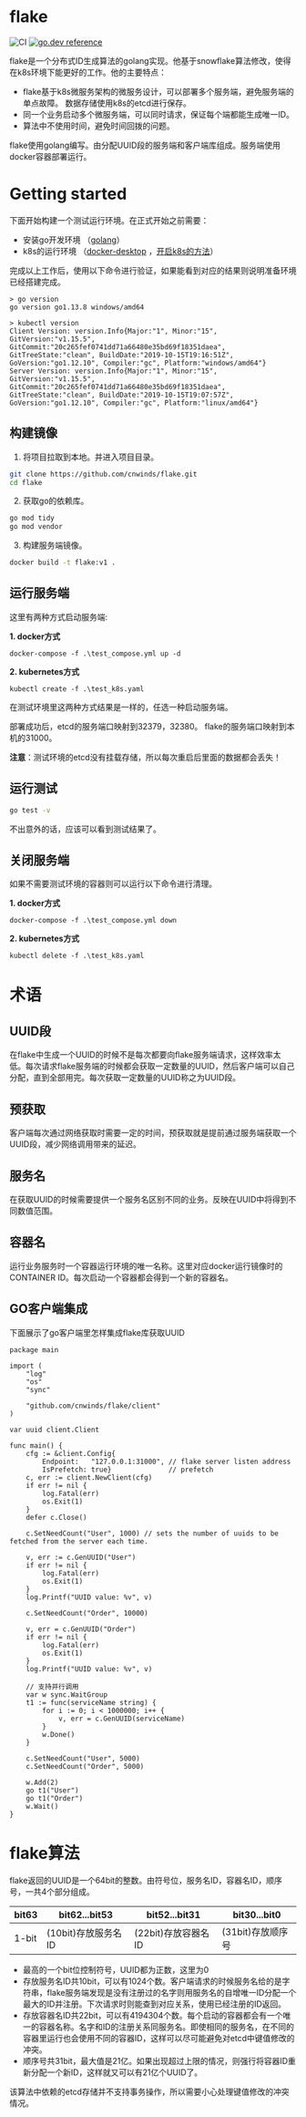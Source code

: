 # flake
![CI](https://github.com/cnwinds/flake/workflows/CI/badge.svg?branch=master)
[![go.dev reference](https://img.shields.io/badge/go.dev-reference-007d9c?logo=go&logoColor=white&style=flat)](https://pkg.go.dev/github.com/cnwinds/flake?tab=overview)

flake是一个分布式ID生成算法的golang实现。他基于snowflake算法修改，使得在k8s环境下能更好的工作。他的主要特点：

* flake基于k8s微服务架构的微服务设计，可以部署多个服务端，避免服务端的单点故障。 数据存储使用k8s的etcd进行保存。
* 同一个业务启动多个微服务端，可以同时请求，保证每个端都能生成唯一ID。
* 算法中不使用时间，避免时间回拨的问题。

flake使用golang编写。由分配UUID段的服务端和客户端库组成。服务端使用docker容器部署运行。

# Getting started

下面开始构建一个测试运行环境。在正式开始之前需要：

* 安装go开发环境 （[golang](https://golang.org/dl/)）
* k8s的运行环境 （[docker-desktop](https://www.docker.com/products/docker-desktop) ，[开启k8s的方法](https://github.com/AliyunContainerService/k8s-for-docker-desktop)）

完成以上工作后，使用以下命令进行验证，如果能看到对应的结果则说明准备环境已经搭建完成。

```
> go version
go version go1.13.8 windows/amd64
```

```
> kubectl version
Client Version: version.Info{Major:"1", Minor:"15", GitVersion:"v1.15.5", GitCommit:"20c265fef0741dd71a66480e35bd69f18351daea", GitTreeState:"clean", BuildDate:"2019-10-15T19:16:51Z", GoVersion:"go1.12.10", Compiler:"gc", Platform:"windows/amd64"}
Server Version: version.Info{Major:"1", Minor:"15", GitVersion:"v1.15.5", GitCommit:"20c265fef0741dd71a66480e35bd69f18351daea", GitTreeState:"clean", BuildDate:"2019-10-15T19:07:57Z", GoVersion:"go1.12.10", Compiler:"gc", Platform:"linux/amd64"}
```

## 构建镜像
1. 将项目拉取到本地。并进入项目目录。
```bash
git clone https://github.com/cnwinds/flake.git
cd flake
```

2. 获取go的依赖库。
```bash
go mod tidy
go mod vendor

```
3. 构建服务端镜像。
```bash
docker build -t flake:v1 .
```

## 运行服务端
这里有两种方式启动服务端:

**1. docker方式**
```
docker-compose -f .\test_compose.yml up -d
```

**2. kubernetes方式**
```
kubectl create -f .\test_k8s.yaml
```

在测试环境里这两种方式结果是一样的，任选一种启动服务端。

部署成功后，etcd的服务端口映射到32379，32380。 flake的服务端口映射到本机的31000。

**注意**：测试环境的etcd没有挂载存储，所以每次重启后里面的数据都会丢失！

## 运行测试

```bash
go test -v
```

不出意外的话，应该可以看到测试结果了。

## 关闭服务端

如果不需要测试环境的容器则可以运行以下命令进行清理。

**1. docker方式**
```
docker-compose -f .\test_compose.yml down
```

**2. kubernetes方式**
```
kubectl delete -f .\test_k8s.yaml
```

# 术语
## UUID段
在flake中生成一个UUID的时候不是每次都要向flake服务端请求，这样效率太低。每次请求flake服务端的时候都会获取一定数量的UUID，然后客户端可以自己分配，直到全部用完。每次获取一定数量的UUID称之为UUID段。

## 预获取
客户端每次通过网络获取时需要一定的时间，预获取就是提前通过服务端获取一个UUID段，减少网络调用带来的延迟。

## 服务名
在获取UUID的时候需要提供一个服务名区别不同的业务。反映在UUID中将得到不同数值范围。

## 容器名
运行业务服务时一个容器运行环境的唯一名称。这里对应docker运行镜像时的CONTAINER ID。每次启动一个容器都会得到一个新的容器名。


## GO客户端集成
下面展示了go客户端里怎样集成flake库获取UUID
```golang
package main

import (
	"log"
	"os"
	"sync"

	"github.com/cnwinds/flake/client"
)

var uuid client.Client

func main() {
	cfg := &client.Config{
		Endpoint:   "127.0.0.1:31000", // flake server listen address
		IsPrefetch: true}              // prefetch
	c, err := client.NewClient(cfg)
	if err != nil {
		log.Fatal(err)
		os.Exit(1)
	}
	defer c.Close()

	c.SetNeedCount("User", 1000) // sets the number of uuids to be fetched from the server each time.

	v, err := c.GenUUID("User")
	if err != nil {
		log.Fatal(err)
		os.Exit(1)
	}
	log.Printf("UUID value: %v", v)

	c.SetNeedCount("Order", 10000)

	v, err = c.GenUUID("Order")
	if err != nil {
		log.Fatal(err)
		os.Exit(1)
	}
	log.Printf("UUID value: %v", v)

	// 支持并行调用
	var w sync.WaitGroup
	t1 := func(serviceName string) {
		for i := 0; i < 1000000; i++ {
			v, err = c.GenUUID(serviceName)
		}
		w.Done()
	}

	c.SetNeedCount("User", 5000)
	c.SetNeedCount("Order", 5000)

	w.Add(2)
	go t1("User")
	go t1("Order")
	w.Wait()
}
```

# flake算法
flake返回的UUID是一个64bit的整数。由符号位，服务名ID，容器名ID，顺序号，一共4个部分组成。

bit63 | bit62...bit53 | bit52...bit31 | bit30...bit0
-|-|-|-
1-bit | (10bit)存放服务名ID | (22bit)存放容器名ID | (31bit)存放顺序号

* 最高的一个bit位控制符号，UUID都为正数，这里为0
* 存放服务名ID共10bit，可以有1024个数。客户端请求的时候服务名给的是字符串，flake服务端发现是没有注册过的名字则用服务名的自增唯一ID分配一个最大的ID并注册。下次请求时则能查到对应关系，使用已经注册的ID返回。
* 存放容器名ID共22bit，可以有4194304个数。每个启动的容器都会有一个唯一的容器名称。名字和ID的注册关系同服务名。即使相同的服务名，在不同的容器里运行也会使用不同的容器ID，这样可以尽可能避免对etcd中键值修改的冲突。
* 顺序号共31bit，最大值是21亿。如果出现超过上限的情况，则强行将容器ID重新分配一个新ID，这样就又可以有21亿个UUID了。

该算法中依赖的etcd存储并不支持事务操作，所以需要小心处理键值修改的冲突情况。
